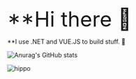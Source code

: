 <font size=10>**Hi there 👋</font>

**I use .NET and VUE.JS to build stuff. 🚀

![Anurag's GitHub stats](https://github-readme-stats.vercel.app/api?username=SUNZHIYUAN0102&show_icons=true&theme=radical)

![hippo](https://media.giphy.com/media/vFKqnCdLPNOKc/giphy.gif)
